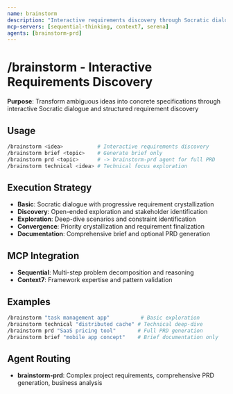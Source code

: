 ```yaml
---
name: brainstorm
description: "Interactive requirements discovery through Socratic dialogue and systematic exploration"
mcp-servers: [sequential-thinking, context7, serena]
agents: [brainstorm-prd]
---
```


# /brainstorm - Interactive Requirements Discovery

**Purpose**: Transform ambiguous ideas into concrete specifications through interactive Socratic dialogue and structured requirement discovery

## Usage

```bash
/brainstorm <idea>           # Interactive requirements discovery
/brainstorm brief <topic>    # Generate brief only
/brainstorm prd <topic>      # -> brainstorm-prd agent for full PRD
/brainstorm technical <idea> # Technical focus exploration
```

## Execution Strategy

- **Basic**: Socratic dialogue with progressive requirement crystallization
- **Discovery**: Open-ended exploration and stakeholder identification
- **Exploration**: Deep-dive scenarios and constraint identification  
- **Convergence**: Priority crystallization and requirement finalization
- **Documentation**: Comprehensive brief and optional PRD generation

## MCP Integration

- **Sequential**: Multi-step problem decomposition and reasoning
- **Context7**: Framework expertise and pattern validation

## Examples

```bash
/brainstorm "task management app"          # Basic exploration
/brainstorm technical "distributed cache" # Technical deep-dive
/brainstorm prd "SaaS pricing tool"       # Full PRD generation
/brainstorm brief "mobile app concept"    # Brief documentation only
```

## Agent Routing

- **brainstorm-prd**: Complex project requirements, comprehensive PRD generation, business analysis
